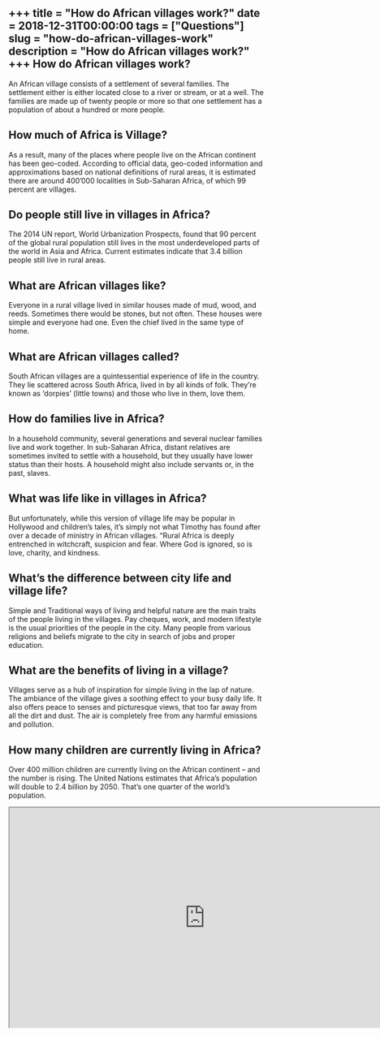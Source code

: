 +++
title = "How do African villages work?"
date = 2018-12-31T00:00:00
tags = ["Questions"]
slug = "how-do-african-villages-work"
description = "How do African villages work?"
+++
How do African villages work?
-----------------------------

An African village consists of a settlement of several families. The settlement either is either located close to a river or stream, or at a well. The families are made up of twenty people or more so that one settlement has a population of about a hundred or more people.

How much of Africa is Village?
------------------------------

As a result, many of the places where people live on the African continent has been geo-coded. According to official data, geo-coded information and approximations based on national definitions of rural areas, it is estimated there are around 400’000 localities in Sub-Saharan Africa, of which 99 percent are villages.

Do people still live in villages in Africa?
-------------------------------------------

The 2014 UN report, World Urbanization Prospects, found that 90 percent of the global rural population still lives in the most underdeveloped parts of the world in Asia and Africa. Current estimates indicate that 3.4 billion people still live in rural areas.

What are African villages like?
-------------------------------

Everyone in a rural village lived in similar houses made of mud, wood, and reeds. Sometimes there would be stones, but not often. These houses were simple and everyone had one. Even the chief lived in the same type of home.

What are African villages called?
---------------------------------

South African villages are a quintessential experience of life in the country. They lie scattered across South Africa, lived in by all kinds of folk. They’re known as ‘dorpies’ (little towns) and those who live in them, love them.

How do families live in Africa?
-------------------------------

In a household community, several generations and several nuclear families live and work together. In sub-Saharan Africa, distant relatives are sometimes invited to settle with a household, but they usually have lower status than their hosts. A household might also include servants or, in the past, slaves.

What was life like in villages in Africa?
-----------------------------------------

But unfortunately, while this version of village life may be popular in Hollywood and children’s tales, it’s simply not what Timothy has found after over a decade of ministry in African villages. “Rural Africa is deeply entrenched in witchcraft, suspicion and fear. Where God is ignored, so is love, charity, and kindness.

What’s the difference between city life and village life?
---------------------------------------------------------

Simple and Traditional ways of living and helpful nature are the main traits of the people living in the villages. Pay cheques, work, and modern lifestyle is the usual priorities of the people in the city. Many people from various religions and beliefs migrate to the city in search of jobs and proper education.

What are the benefits of living in a village?
---------------------------------------------

Villages serve as a hub of inspiration for simple living in the lap of nature. The ambiance of the village gives a soothing effect to your busy daily life. It also offers peace to senses and picturesque views, that too far away from all the dirt and dust. The air is completely free from any harmful emissions and pollution.

How many children are currently living in Africa?
-------------------------------------------------

Over 400 million children are currently living on the African continent – and the number is rising. The United Nations estimates that Africa’s population will double to 2.4 billion by 2050. That’s one quarter of the world’s population.

<iframe allow="accelerometer; autoplay; clipboard-write; encrypted-media; gyroscope; picture-in-picture" allowfullscreen="" class="__youtube_prefs__  epyt-is-override  no-lazyload" data-no-lazy="1" data-origheight="433" data-origwidth="770" data-skipgform_ajax_framebjll="" height="433" id="_ytid_32629" loading="lazy" src="https://www.youtube.com/embed/73_rtYcZccs?enablejsapi=1&autoplay=0&cc_load_policy=0&cc_lang_pref=&iv_load_policy=1&loop=0&modestbranding=0&rel=1&fs=1&playsinline=0&autohide=2&theme=dark&color=red&controls=1&" title="YouTube player" width="770"></iframe>